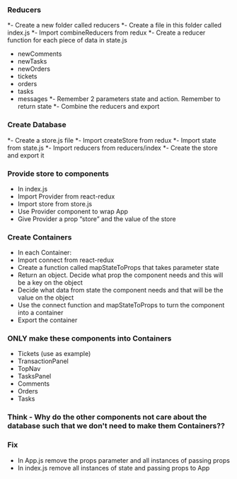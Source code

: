 ### Reducers
*- Create a new folder called reducers
*- Create a file in this folder called index.js
*-  Import combineReducers from redux
*- Create a reducer function for each piece of data in state.js
  * newComments
  * newTasks
  * newOrders
  * tickets
  * orders
  * tasks
  * messages
*- Remember 2 parameters state and action. Remember to return state
*- Combine the reducers and export



### Create Database
*- Create a store.js file
*- Import createStore from redux
*- Import state from state.js
*- Import reducers from reducers/index
*- Create the store and export it

### Provide store to components
* In index.js
* Import Provider from react-redux
* Import store from store.js
* Use Provider component to wrap App
* Give Provider a prop “store” and the value of the store

### Create Containers
* In each Container:
* Import connect from react-redux
* Create a function called mapStateToProps that takes parameter state
* Return an object. Decide what prop the component needs and this will be a key on the object
* Decide what data from state the component needs and that will be the value on the object
* Use the connect function and mapStateToProps to turn the component into a container
* Export the container

### ONLY make these components into Containers
* Tickets (use as example)
* TransactionPanel
* TopNav
* TasksPanel
* Comments
* Orders
* Tasks

### Think - Why do the other components not care about the database such that we don't need to make them Containers??

### Fix
* In App.js remove the props parameter and all instances of passing props
* In index.js remove all instances of state and passing props to App
